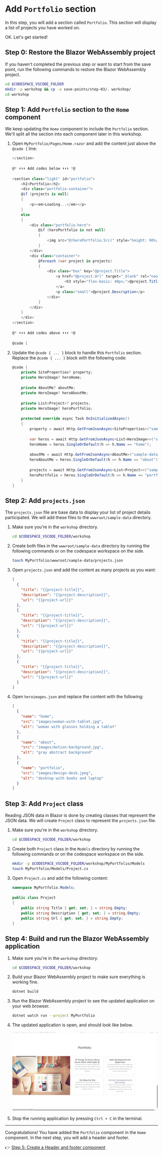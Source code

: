 # Add `Portfolio` section

In this step, you will add a section called `Portfolio`. This section will display a list of projects you have worked on.

OK. Let's get started!

## Step 0: Restore the Blazor WebAssembly project

If you haven't completed the previous step or want to start from the save point, run the following commands to restore the Blazor WebAssembly project.

```bash
cd $CODESPACE_VSCODE_FOLDER
mkdir -p workshop && cp -a save-points/step-03/. workshop/
cd workshop
```

## Step 1: Add `Portfolio` section to the `Home` component

We keep updating the `Home` component to include the `Portfolio` section. We'll split all the section into each component later in this workshop.

1. Open `MyPortfolio/Pages/Home.razor` and add the content just above the `@code {` line:

    ```csharp
    </section>
    
    @* ⬇️⬇️⬇️ Add codes below ⬇️⬇️⬇️ *@
        
    <section class="light" id="portfolio">
        <h2>Portfolio</h2>
        <div class="portfolio-container">
        @if (projects is null)
        {
            <p><em>Loading...</em></p>
        }
        else
        {
            <div class="portfolio-hero">
                @if (heroPortfolio is not null)
                {
                    <img src="@(heroPortfolio.Src)" style="height: 90%; width: 100%; object-fit: cover;" alt="@(heroPortfolio.Alt)" />
                }
            </div>
            <div class="container">
                @foreach (var project in projects)
                {
                    <div class="box" key="@project.Title">
                        <a href="@project.Url" target="_blank" rel="noopener noreferrer">
                            <h3 style="flex-basis: 40px;">@project.Title</h3>
                        </a>
                        <p class="small">@project.Description</p>
                    </div>
                }
            </div>
        }
        </div>
    </section>
        
    @* ⬆️⬆️⬆️ Add codes above ⬆️⬆️⬆️ *@
    
    @code {
    ```

1. Update the `@code { ... }` block to handle this `Portfolio` section. Replace the `@code { ... }` block with the following code:

    ```csharp
    @code {
        private SiteProperties? property;
        private HeroImage? heroHome;

        private AboutMe? aboutMe;
        private HeroImage? heroAboutMe;

        private List<Project>? projects;
        private HeroImage? heroPortfolio;
        
        protected override async Task OnInitializedAsync()
        {
            property = await Http.GetFromJsonAsync<SiteProperties>("sample-data/siteproperties.json");
    
            var heros = await Http.GetFromJsonAsync<List<HeroImage>>("sample-data/heroimages.json");
            heroHome = heros.SingleOrDefault(h => h.Name == "home");

            aboutMe = await Http.GetFromJsonAsync<AboutMe>("sample-data/aboutme.json");
            heroAboutMe = heros.SingleOrDefault(h => h.Name == "about");

            projects = await Http.GetFromJsonAsync<List<Project>>("sample-data/projects.json");
            heroPortfolio = heros.SingleOrDefault(h => h.Name == "portfolio");
        }
    }
    ```

## Step 2: Add `projects.json`

The `projects.json` file are base data to display your list of project details participated. We will add these files to the `wwwroot/sample-data` directory.

1. Make sure you're in the `workshop` directory.

    ```bash
    cd $CODESPACE_VSCODE_FOLDER/workshop
    ```

1. Create both files in the `wwwroot/sample-data` directory by running the following commands or on the codespace workspace on the side.

    ```bash
    touch MyPortfolio/wwwroot/sample-data/projects.json
    ```

1. Open `projects.json` and add the content as many projects as you want:

    ```json
    [
      {
        "title": "{{project-title}}",
        "description": "{{project-description}}",
        "url": "{{project-url}}"
      },
      {
        "title": "{{project-title}}",
        "description": "{{project-description}}",
        "url": "{{project-url}}"
      },
      {
        "title": "{{project-title}}",
        "description": "{{project-description}}",
        "url": "{{project-url}}"
      },
      {
        "title": "{{project-title}}",
        "description": "{{project-description}}",
        "url": "{{project-url}}"
      }
    ]
    ```

1. Open `heroimages.json` and replace the content with the following:

    ```json
    [
      {
        "name": "home",
        "src": "images/woman-with-tablet.jpg",
        "alt": "woman with glasses holding a tablet"
      },
      {
        "name": "about",
        "src": "images/motion-background.jpg",
        "alt": "gray abstract background"
      },
      {
        "name": "portfolio",
        "src": "images/design-desk.jpeg",
        "alt": "desktop with books and laptop"
      }
    ]
    ```

## Step 3: Add `Project` class

Reading JSON data in Blazor is done by creating classes that represent the JSON data. We will create `Project` class to represent the `projects.json` file.

1. Make sure you're in the `workshop` directory.

    ```bash
    cd $CODESPACE_VSCODE_FOLDER/workshop
    ```

1. Create both `Project` class in the `Models` directory by running the following commands or on the codespace workspace on the side.

    ```bash
    mkdir -p $CODESPACE_VSCODE_FOLDER/workshop/MyPortfolio/Models
    touch MyPortfolio/Models/Project.cs
    ```

1. Open `Project.cs` and add the following content:

    ```csharp
    namespace MyPortfolio.Models;
    
    public class Project
    {
        public string Title { get; set; } = string.Empty;
        public string Description { get; set; } = string.Empty;
        public string Url { get; set; } = string.Empty;
    }
    ```

## Step 4: Build and run the Blazor WebAssembly application

1. Make sure you're in the `workshop` directory.

    ```bash
    cd $CODESPACE_VSCODE_FOLDER/workshop
    ```

1. Build your Blazor WebAssembly project to make sure everything is working fine.

    ```bash
    dotnet build
    ```

1. Run the Blazor WebAssembly project to see the updated application on your web browser.

    ```bash
    dotnet watch run --project MyPortfolio
    ```

1. The updated application is open, and should look like below.

    ![Portfolio page](./images/04-portfolio-component-01.png)

1. Stop the running application by pressing `Ctrl + C` in the terminal.

---

Congratulations! You have added the `Portfolio` component in the `Home` component. In the next step, you will add a header and footer.

:point_right: [Step 5: Create a Header and footer component](./05-header-footer-component.md)
